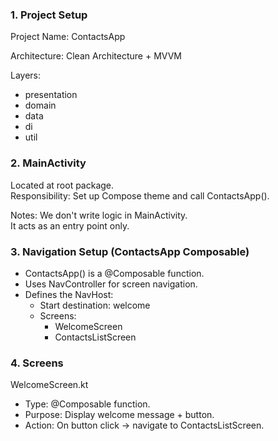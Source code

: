 ### 1. Project Setup
   
Project Name: ContactsApp

Architecture: Clean Architecture + MVVM

Layers:
* presentation
* domain
* data
* di
* util

### 2. MainActivity
   
Located at root package.<br/>
Responsibility: Set up Compose theme and call ContactsApp().<br/>

Notes:
We don't write logic in MainActivity.<br/>
It acts as an entry point only.

### 3. Navigation Setup (ContactsApp Composable)
   
* ContactsApp() is a @Composable function.
* Uses NavController for screen navigation.
* Defines the NavHost:
  * Start destination: welcome
  * Screens:
    * WelcomeScreen
    * ContactsListScreen

### 4. Screens

WelcomeScreen.kt

* Type: @Composable function.
* Purpose: Display welcome message + button.
* Action: On button click → navigate to ContactsListScreen.

